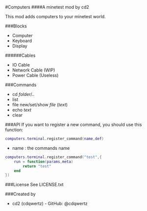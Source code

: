 #Computers
####A minetest mod by cd2

This mod adds computers to your minetest world.

###Blocks
- Computer
- Keyboard
- Display

######Cables
- IO Cable
- Network Cable (WIP)
- Power Cable (Useless)

###Commands
- cd *folder*/..
- list
- file new/set/show *file* (*text*)
- echo *text*
- clear

###API
If you want to register a new command, you should use this function:
```lua
computers.terminal.register_command(name,def)
```
- name : the commands name

```lua
computers.terminal.register_command("test",{
	run = function(params,meta)
		return "test"
	end
})
```



###License
See LICENSE.txt

###Created by
- cd2 (cdqwertz) - GitHub: @cdqwertz
